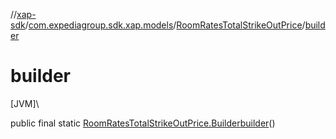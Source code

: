 //[xap-sdk](../../../index.md)/[com.expediagroup.sdk.xap.models](../index.md)/[RoomRatesTotalStrikeOutPrice](index.md)/[builder](builder.md)

# builder

[JVM]\

public final static [RoomRatesTotalStrikeOutPrice.Builder](-builder/index.md)[builder](builder.md)()
